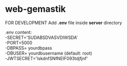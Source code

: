 # web-gemastik
FOR DEVELOPMENT
Add **.env** file inside **server** directory

.env content:  
-SECRET='SUDABSDVASVDIWSDA'  
-PORT=5000  
-DBPASS= yourdbpass  
-DBUSER= yourdbusername (default: root)    
-JWTSECRET='lskdnfSNfNEIF093tdjfjnf'  
